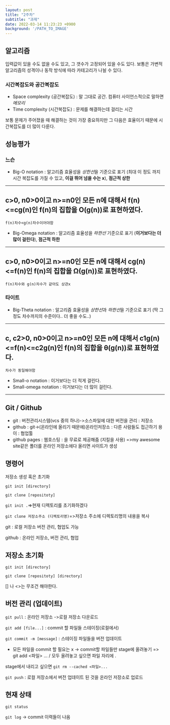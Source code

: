 ```yaml
---
layout: post
title: "2주차"
subtitle: "과제"
date: 2022-03-14 11:23:23 +0900
background: '/PATH_TO_IMAGE'
---
```


## 알고리즘

입력값이 있을 수도 없을 수도 있고, 그 갯수가 고정되어 있을 수도 있다. 보통은 가변적 알고리즘의 성격이나 동작 방식에 따라 카테고리가 나뉠 수 있다.

### 시간복잡도와 공간복잡도 

 * Space complexity (공간복잡도) : 말 그대로 공간. 컴퓨터 사이언스적으로 말하면 *메모리*
 * Time complexity (시간복잡도) : 문제를 해결하는데 걸리는 시간

 보통 문제가 주어졌을 때 해결하는 것이 가장 중요하지만 그 다음은 효율이기 때문에 시간복잡도를 더 많이 다룬다. 

## 성능평가

### 느슨

  * Big-O notation : 알고리즘 효율성을 *상한선*을 기준으로 표기 (최대 이 정도 까지 시간 복잡도를 가질 수 있고, **이걸 뛰어 넘을 수는 x**), **점근적 상한**

  ---
  c>0, n0>0이고 n>=n0인 모든 n에 대해서 f(n)<=cg(n)인 f(n)의 집합을 O(g(n))로 표현하였다. 
  ---

 `f(n)차수<g(n)차수이어야함`

  * Big-Omega notation : 알고리즘 효율성을 *하한선* 기준으로 표기 (**이거보다는 더 많이 걸린다**), **점근적 하한**

  ---
  c>0, n0>0이고 n>=n0인 모든 n에 대해서 cg(n)<=f(n)인 f(n)의 집합을 Ω(g(n))로 표현하였다. 
  ---

  `f(n)차수와 g(n)차수가 같아도 상관x`

### 타이트
  * Big-Theta notation : 알고리즘 효율성을 *상한선*과 *하한선*을 기준으로 표기 (딱 그 정도 차수까지의 수준이다.. 더 좋을 수도..)

 ---
  c, c2>0, n0>0이고 n>=n0인 모든 n에 대해서 c1g(n)<=f(n)<=c2g(n)인 f(n)의 집합을 θ(g(n))로 표현하였다. 
 ---

 `차수가 동일해야함`

 * Small-o notation : 이거보다는 더 적게 걸린다.
 * Small-omega notation : 이거보다는 더 많이 걸린다. 

---

## Git / Github

* git : 버전관리시스템(vcs 중의 하나)->소스파일에 대한 버전을 관리 : 저장소
* github : git->(온라인에 올리기 때문에)온라인저장소 : 다른 사람들도 접근하기 용이 : 협업툴
* github pages : 웹호스팅 : 을 무료로 제공해줌 (지킬을 사용) =>my awesome site같은 폴더를 온라인 저장소에다 올리면 사이트가 생성


## 명령어

저장소 생성 혹은 초기화

`git init [directory]`

`git clone [repositoty]`


`git init .`=>현재 디렉토리를 초기화하겠다

`git clone 저장소주소 (디렉토리명)`=>저장소 주소에 디렉토리명의 내용을 복사

git : 로컬 저장소 버전 관리, 협업도 가능

github : 온라인 저장소, 버전 관리, 협업

## 저장소 초기화

`git init [directory]`

`git clone [repositoty] [directory]`

[] 나 <>는 무조건 해야한다.

## 버전 관리 (업데이트)

`git pull` : 온라인 저장소 ->로컬 저장소 다운로드

`git add [file...]` : commit 할 파일들 스테이징(로컬에서)

`git commit -m [message]` : 스테이징 파일들을 버전 업데이트

 * 모든 파일을 commit 할 필요는 x -> commit할 파일들만 stage에 올려놓기 => git add <파일> ... / 모두 올려놓고 싶으면 파일 자리에 .

stage에서 내리고 싶으면 `git rm --cached <파일>...`

`git push` : 로컬 저장소에서 버전 업데이트 된 것을 온라인 저장소로 업로드

## 현재 상태

`git status`

`git log` -> commit 이력들이 나옴
